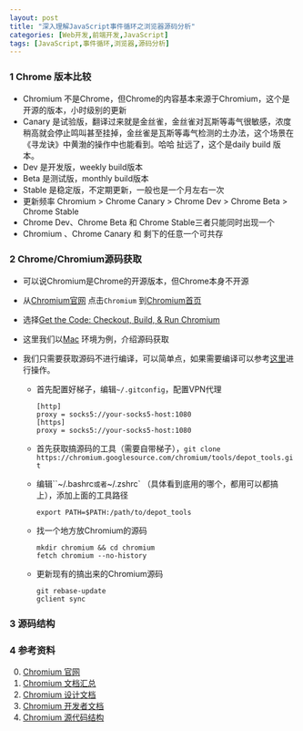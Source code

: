 ```yaml
---
layout: post
title: "深入理解JavaScript事件循环之浏览器源码分析"
categories: [Web开发,前端开发,JavaScript]
tags: [JavaScript,事件循环,浏览器,源码分析]
---
```


### 1 Chrome 版本比较

-   Chromium 不是Chrome，但Chrome的内容基本来源于Chromium，这个是开源的版本，小时级别的更新
-   Canary 是试验版，翻译过来就是金丝雀，金丝雀对瓦斯等毒气很敏感，浓度稍高就会停止鸣叫甚至挂掉，金丝雀是瓦斯等毒气检测的土办法，这个场景在《寻龙诀》中黄渤的操作中也能看到。哈哈 扯远了，这个是daily build 版本。
-   Dev 是开发版，weekly build版本
-   Beta 是测试版，monthly build版本
-   Stable 是稳定版，不定期更新，一般也是一个月左右一次
-   更新频率 Chromium > Chrome Canary > Chrome Dev > Chrome Beta > Chrome Stable
-   Chrome Dev、Chrome Beta 和 Chrome Stable三者只能同时出现一个
-   Chromium 、Chrome Canary 和 剩下的任意一个可共存

### 2 Chrome/Chromium源码获取

+   可以说Chromium是Chrome的开源版本，但Chrome本身不开源

+   从[Chromium官网](https://www.chromium.org/) 点击`Chromium` 到[Chromium首页](https://www.chromium.org/Home)

+   选择[Get the Code: Checkout, Build, & Run Chromium](https://www.chromium.org/developers/how-tos/get-the-code)

+   这里我们以[Mac](https://chromium.googlesource.com/chromium/src/+/master/docs/mac_build_instructions.md) 环境为例，介绍源码获取

+   我们只需要获取源码不进行编译，可以简单点，如果需要编译可以参考[这里](https://chromium.googlesource.com/chromium/src/+/master/docs/mac_build_instructions.md)进行操作。

    +   首先配置好梯子，编辑`~/.gitconfig`，配置VPN代理

        ```
        [http]
        proxy = socks5://your-socks5-host:1080
        [https]
        proxy = socks5://your-socks5-host:1080
        ```

    +   首先获取搞源码的工具（需要自带梯子），`git clone https://chromium.googlesource.com/chromium/tools/depot_tools.git`

    +   编辑``~/.bashrc` 或者 `~/.zshrc` （具体看到底用的哪个，都用可以都搞上），添加上面的工具路径

        ```
        export PATH=$PATH:/path/to/depot_tools
        ```

    +   找一个地方放Chromium的源码
        ```
        mkdir chromium && cd chromium
        fetch chromium --no-history
        ```

    +   更新现有的搞出来的Chromium源码

        ```
        git rebase-update
        gclient sync
        ```


### 3 源码结构







### 4 参考资料

0.  [Chromium 官网](https://www.chromium.org/)
1.  [Chromium 文档汇总](https://chromium.googlesource.com/chromium/src/+/master/docs/README.md#Preview-local-changes-using-md_browser)
2.  [Chromium 设计文档](https://sites.google.com/a/chromium.org/dev/developers/design-documents)
3.  [Chromium 开发者文档](https://sites.google.com/a/chromium.org/dev/developers)
4.  [Chromium 源代码结构](https://sites.google.com/a/chromium.org/dev/developers/how-tos/getting-around-the-chrome-source-code)